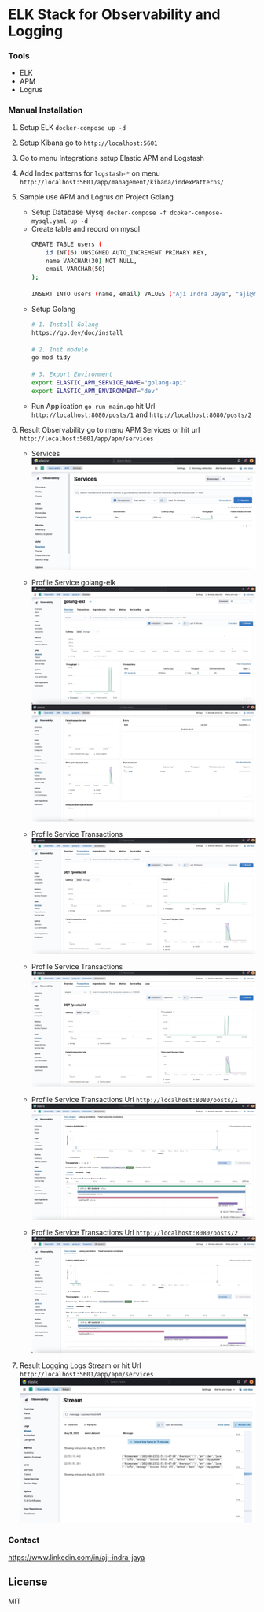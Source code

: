 # ELK Stack for Observability and Logging

### Tools
- ELK
- APM
- Logrus

### Manual Installation 
1. Setup ELK ```docker-compose up -d```

2. Setup Kibana go to ```http://localhost:5601```

3. Go to menu Integrations setup Elastic APM and Logstash

4. Add Index patterns for ```logstash-*``` on menu ```http://localhost:5601/app/management/kibana/indexPatterns/```

5. Sample use APM and Logrus on Project Golang
    - Setup Database Mysql ```docker-compose -f dcoker-compose-mysql.yaml up -d```
    - Create table and record on mysql
        ```sh
        CREATE TABLE users (
            id INT(6) UNSIGNED AUTO_INCREMENT PRIMARY KEY,
            name VARCHAR(30) NOT NULL,
            email VARCHAR(50)
        );

        INSERT INTO users (name, email) VALUES ("Aji Indra Jaya", "aji@mail.local");
        ```
    - Setup Golang
        ```sh
        # 1. Install Golang
        https://go.dev/doc/install

        # 2. Init module
        go mod tidy

        # 3. Export Environment
        export ELASTIC_APM_SERVICE_NAME="golang-api"
    	export ELASTIC_APM_ENVIRONMENT="dev"
        ```
    - Run Application ```go run main.go``` hit Url ```http://localhost:8080/posts/1``` and ```http://localhost:8080/posts/2```

6. Result Observability go to menu APM Services or hit url ```http://localhost:5601/app/apm/services```
    - Services
        ![Alt text](images/Services.jpeg "Services")

    - Profile Service golang-elk 
        ![Alt text](images/profile-service-1.jpeg "profile-service-1")
        ![Alt text](images/profile-service-2.jpeg "profile-service-2")

    - Profile Service Transactions
        ![Alt text](images/profile-service-transactions.jpeg "profile-service-transactions")

    - Profile Service Transactions
        ![Alt text](images/profile-service-transactions.jpeg "profile-service-transactions")

    - Profile Service Transactions Url ```http://localhost:8080/posts/1```
        ![Alt text](images/profile-service-endpoint-1.jpeg "profile-service-endpoint-1")

    - Profile Service Transactions Url ```http://localhost:8080/posts/2```
        ![Alt text](images/profile-service-endpoint-2.jpeg "profile-service-endpoint-2")

7. Result Logging Logs Stream or hit Url ```http://localhost:5601/app/apm/services```
    ![Alt text](images/logging.jpeg "Logging")


### Contact
https://www.linkedin.com/in/aji-indra-jaya

License
----

MIT